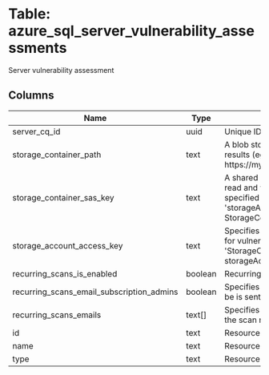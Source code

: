 
# Table: azure_sql_server_vulnerability_assessments
Server vulnerability assessment
## Columns
| Name        | Type           | Description  |
| ------------- | ------------- | -----  |
|server_cq_id|uuid|Unique ID of azure_sql_servers table (FK)|
|storage_container_path|text|A blob storage container path to hold the scan results (eg https://myStorageblobcorewindowsnet/VaScans/)|
|storage_container_sas_key|text|A shared access signature (SAS Key) that has read and write access to the blob container specified in 'storageContainerPath' parameter If 'storageAccountAccessKey' isn't specified, StorageContainerSasKey is required|
|storage_account_access_key|text|Specifies the identifier key of the storage account for vulnerability assessment scan results If 'StorageContainerSasKey' isn't specified, storageAccountAccessKey is required|
|recurring_scans_is_enabled|boolean|Recurring scans state|
|recurring_scans_email_subscription_admins|boolean|Specifies that the schedule scan notification will be is sent to the subscription administrators|
|recurring_scans_emails|text[]|Specifies an array of e-mail addresses to which the scan notification is sent|
|id|text|Resource ID|
|name|text|Resource name|
|type|text|Resource type|
